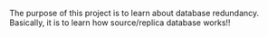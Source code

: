 The purpose of this project is to learn about database redundancy. Basically, it is to learn how source/replica database works!!
